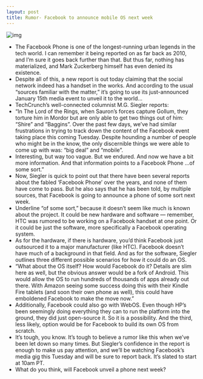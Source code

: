```yaml
---
layout: post
title: Rumor- Facebook to announce mobile OS next week
---
```

![img](http://media.idownloadblog.com/wp-content/uploads/2012/04/facebook-phone.jpg)
* The Facebook Phone is one of the longest-running urban legends in the tech world. I can remember it being reported on as far back as 2010, and I’m sure it goes back further than that. But thus far, nothing has materialized, and Mark Zuckerberg himself has even denied its existence.
* Despite all of this, a new report is out today claiming that the social network indeed has a handset in the works. And according to the usual “sources familiar with the matter,” it’s going to use its just-announced January 15th media event to unveil it to the world…
* TechCrunch’s well-connected columnist M.G. Siegler reports:
* “In The Lord of the Rings, when Sauron’s forces capture Gollum, they torture him in Mordor but are only able to get two things out of him: “Shire” and “Baggins”. Over the past few days, we’ve had similar frustrations in trying to track down the content of the Facebook event taking place this coming Tuesday. Despite hounding a number of people who might be in the know, the only discernible things we were able to come up with was: “big deal” and “mobile”.
* Interesting, but way too vague. But we endured. And now we have a bit more information. And that information points to a Facebook Phone …of some sort.”
* Now, Siegler is quick to point out that there have been several reports about the fabled ‘Facebook Phone’ over the years, and none of them have come to pass. But he also says that he has been told, by multiple sources, that Facebook is going to announce a phone of some sort next week.
* Underline “of some sort,” because it doesn’t seem like much is known about the project. It could be new hardware and software — remember, HTC was rumored to be working on a Facebook handset at one point. Or it could be just the software, more specifically a Facebook operating system.
* As for the hardware, if there is hardware, you’d think Facebook just outsourced it to a major manufacturer (like HTC). Facebook doesn’t have much of a background in that field. And as for the software, Siegler outlines three different possible scenarios for how it could do an OS.
* “What about the OS itself? How would Facebook do it? Details are slim here as well, but the obvious answer would be a fork of Android. This would allow the OS to run hundreds of thousands of apps already out there. With Amazon seeing some success doing this with their Kindle Fire tablets (and soon their own phone as well), this could have emboldened Facebook to make the move now.”
* Additionally, Facebook could also go with WebOS. Even though HP’s been seemingly doing everything they can to run the platform into the ground, they did just open-source it. So it is a possibility. And the third, less likely, option would be for Facebook to build its own OS from scratch.
* It’s tough, you know. It’s tough to believe a rumor like this when we’ve been let down so many times. But Siegler’s confidence in the report is enough to make us pay attention, and we’ll be watching Facebook’s media gig this Tuesday and will be sure to report back. It’s slated to start at 10am PT.
* What do you think, will Facebook unveil a phone next week?


